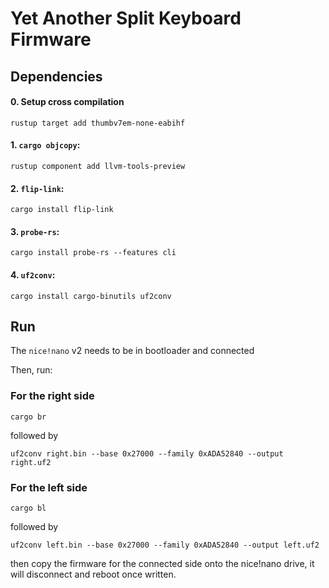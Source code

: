 # Yet Another Split Keyboard Firmware

## Dependencies

#### 0. Setup cross compilation

```console
rustup target add thumbv7em-none-eabihf
```

#### 1. `cargo objcopy`:

```console
rustup component add llvm-tools-preview
```

#### 2. `flip-link`:

```console
cargo install flip-link
```

#### 3. `probe-rs`:

```console
cargo install probe-rs --features cli
```

#### 4. `uf2conv`:

```console
cargo install cargo-binutils uf2conv
```

## Run

The `nice!nano` v2 needs to be in bootloader and connected

Then, run:

### For the right side

```console
cargo br
```
followed by
```console
uf2conv right.bin --base 0x27000 --family 0xADA52840 --output right.uf2
```

### For the left side
```console
cargo bl
```
followed by
```console
uf2conv left.bin --base 0x27000 --family 0xADA52840 --output left.uf2
```

then copy the firmware for the connected side onto the nice!nano drive, it will disconnect and reboot once written.
